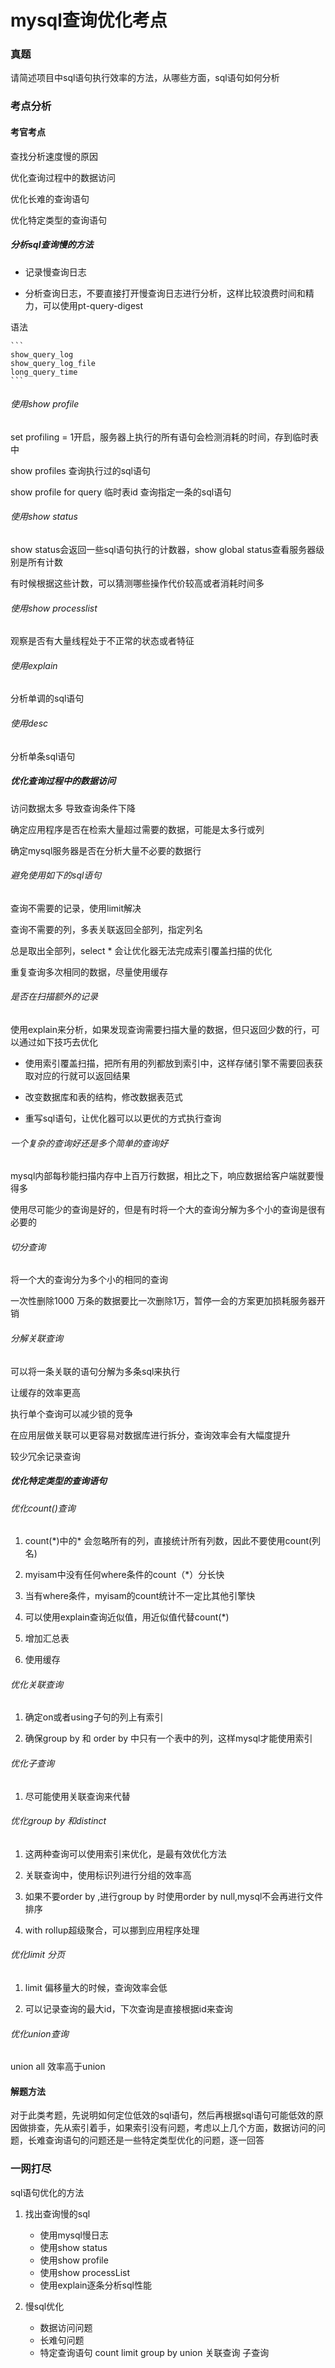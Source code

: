# mysql查询优化考点

### 真题

请简述项目中sql语句执行效率的方法，从哪些方面，sql语句如何分析

### 考点分析

#### 考官考点

查找分析速度慢的原因

优化查询过程中的数据访问

优化长难的查询语句

优化特定类型的查询语句

##### 分析sql查询慢的方法

- 记录慢查询日志

- 分析查询日志，不要直接打开慢查询日志进行分析，这样比较浪费时间和精力，可以使用pt-query-digest

语法

    ```
    show_query_log
    show_query_log_file
    long_query_time
    ```

###### 使用show profile
set profiling = 1开启，服务器上执行的所有语句会检测消耗的时间，存到临时表中

show profiles 查询执行过的sql语句

show profile for query 临时表id 查询指定一条的sql语句

###### 使用show status

show status会返回一些sql语句执行的计数器，show global status查看服务器级别是所有计数

有时候根据这些计数，可以猜测哪些操作代价较高或者消耗时间多

###### 使用show processlist

观察是否有大量线程处于不正常的状态或者特征

###### 使用explain

分析单调的sql语句


###### 使用desc  

分析单条sql语句

##### 优化查询过程中的数据访问

访问数据太多 导致查询条件下降

确定应用程序是否在检索大量超过需要的数据，可能是太多行或列

确定mysql服务器是否在分析大量不必要的数据行

###### 避免使用如下的sql语句

查询不需要的记录，使用limit解决

查询不需要的列，多表关联返回全部列，指定列名

总是取出全部列，select * 会让优化器无法完成索引覆盖扫描的优化

重复查询多次相同的数据，尽量使用缓存

###### 是否在扫描额外的记录

使用explain来分析，如果发现查询需要扫描大量的数据，但只返回少数的行，可以通过如下技巧去优化

- 使用索引覆盖扫描，把所有用的列都放到索引中，这样存储引擎不需要回表获取对应的行就可以返回结果

- 改变数据库和表的结构，修改数据表范式

- 重写sql语句，让优化器可以以更优的方式执行查询

###### 一个复杂的查询好还是多个简单的查询好

mysql内部每秒能扫描内存中上百万行数据，相比之下，响应数据给客户端就要慢得多

使用尽可能少的查询是好的，但是有时将一个大的查询分解为多个小的查询是很有必要的

###### 切分查询

将一个大的查询分为多个小的相同的查询

一次性删除1000 万条的数据要比一次删除1万，暂停一会的方案更加损耗服务器开销

###### 分解关联查询

可以将一条关联的语句分解为多条sql来执行

让缓存的效率更高

执行单个查询可以减少锁的竞争

在应用层做关联可以更容易对数据库进行拆分，查询效率会有大幅度提升

较少冗余记录查询

##### 优化特定类型的查询语句

###### 优化count()查询

1. count(\*)中的* 会忽略所有的列，直接统计所有列数，因此不要使用count(列名)

2. myisam中没有任何where条件的count（\*）分长快

3. 当有where条件，myisam的count统计不一定比其他引擎快

4. 可以使用explain查询近似值，用近似值代替count(\*)

5. 增加汇总表

6. 使用缓存

###### 优化关联查询

1. 确定on或者using子句的列上有索引

2. 确保group by 和 order by 中只有一个表中的列，这样mysql才能使用索引

###### 优化子查询

1. 尽可能使用关联查询来代替

###### 优化group by 和distinct

1. 这两种查询可以使用索引来优化，是最有效优化方法

2. 关联查询中，使用标识列进行分组的效率高

3. 如果不要order by ,进行group by 时使用order by null,mysql不会再进行文件排序

4. with rollup超级聚合，可以挪到应用程序处理

###### 优化limit 分页

1. limit 偏移量大的时候，查询效率会低

2. 可以记录查询的最大id，下次查询是直接根据id来查询

###### 优化union查询

union all 效率高于union

#### 解题方法

对于此类考题，先说明如何定位低效的sql语句，然后再根据sql语句可能低效的原因做排查，先从索引着手，如果索引没有问题，考虑以上几个方面，数据访问的问题，长难查询语句的问题还是一些特定类型优化的问题，逐一回答

### 一网打尽

sql语句优化的方法

1. 找出查询慢的sql

    - 使用mysql慢日志
    - 使用show status
    - 使用show profile
    - 使用show processList
    - 使用explain逐条分析sql性能

2. 慢sql优化
    - 数据访问问题
    - 长难句问题
    - 特定查询语句
        count
        limit
        group by
        union
        关联查询
        子查询

